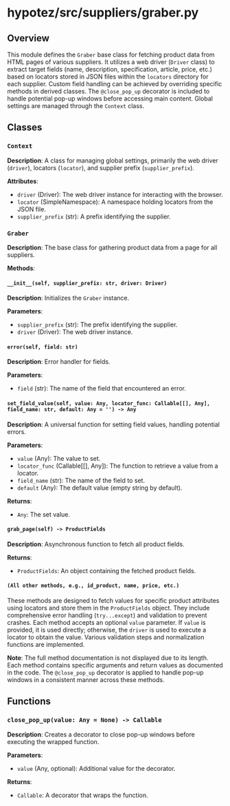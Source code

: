 # hypotez/src/suppliers/graber.py

## Overview

This module defines the `Graber` base class for fetching product data from HTML pages of various suppliers.  It utilizes a web driver (`Driver` class) to extract target fields (name, description, specification, article, price, etc.) based on locators stored in JSON files within the `locators` directory for each supplier.  Custom field handling can be achieved by overriding specific methods in derived classes.  The `@close_pop_up` decorator is included to handle potential pop-up windows before accessing main content.  Global settings are managed through the `Context` class.

## Classes

### `Context`

**Description**:  A class for managing global settings, primarily the web driver (`driver`), locators (`locator`), and supplier prefix (`supplier_prefix`).

**Attributes**:
- `driver` (Driver): The web driver instance for interacting with the browser.
- `locator` (SimpleNamespace): A namespace holding locators from the JSON file.
- `supplier_prefix` (str): A prefix identifying the supplier.


### `Graber`

**Description**: The base class for gathering product data from a page for all suppliers.

**Methods**:

#### `__init__(self, supplier_prefix: str, driver: Driver)`

**Description**: Initializes the `Graber` instance.

**Parameters**:
- `supplier_prefix` (str): The prefix identifying the supplier.
- `driver` (Driver): The web driver instance.

#### `error(self, field: str)`

**Description**: Error handler for fields.

**Parameters**:
- `field` (str): The name of the field that encountered an error.

#### `set_field_value(self, value: Any, locator_func: Callable[[], Any], field_name: str, default: Any = '') -> Any`

**Description**: A universal function for setting field values, handling potential errors.

**Parameters**:
- `value` (Any): The value to set.
- `locator_func` (Callable[[], Any]): The function to retrieve a value from a locator.
- `field_name` (str): The name of the field to set.
- `default` (Any): The default value (empty string by default).

**Returns**:
- `Any`: The set value.


#### `grab_page(self) -> ProductFields`

**Description**: Asynchronous function to fetch all product fields.

**Returns**:
- `ProductFields`: An object containing the fetched product fields.


#### `(All other methods, e.g., id_product, name, price, etc.)`

These methods are designed to fetch values for specific product attributes using locators and store them in the `ProductFields` object.  They include comprehensive error handling (`try...except`) and validation to prevent crashes. Each method accepts an optional `value` parameter. If `value` is provided, it is used directly; otherwise, the `driver` is used to execute a locator to obtain the value.  Various validation steps and normalization functions are implemented.

**Note**: The full method documentation is not displayed due to its length. Each method contains specific arguments and return values as documented in the code.  The `@close_pop_up` decorator is applied to handle pop-up windows in a consistent manner across these methods.


## Functions

### `close_pop_up(value: Any = None) -> Callable`

**Description**: Creates a decorator to close pop-up windows before executing the wrapped function.

**Parameters**:
- `value` (Any, optional): Additional value for the decorator.

**Returns**:
- `Callable`: A decorator that wraps the function.